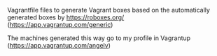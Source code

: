 Vagrantfile files to generate Vagrant boxes based on the automatically generated
boxes by https://roboxes.org/  (https://app.vagrantup.com/generic)

The machines generated this way go to my profile in Vagrantup
(https://app.vagrantup.com/angelv) 


